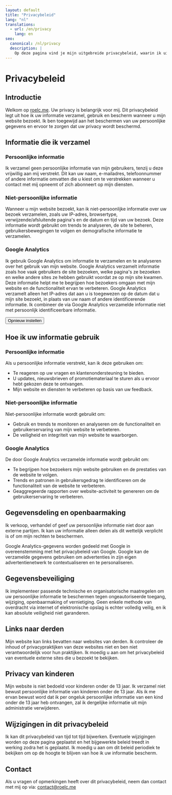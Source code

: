 ```yaml
---
layout: default
title: "Privacybeleid"
lang: "nl"
translations:
  - url: /en/privacy
    lang: en
seo:
  canonical: /nl/privacy
  description: |
    Op deze pagina vind je mijn uitgebreide privacybeleid, waarin ik uitleg hoe ik jouw persoonlijke informatie verzamel, gebruik en bescherm. Ik ben toegewijd aan het waarborgen van de privacy en veiligheid van jouw gegevens en streef naar transparantie in mijn werkwijzen. Dit beleid legt uit welke soorten informatie ik verzamel, hoe deze wordt gebruikt, welke maatregelen ik neem om deze te beschermen en wat jouw rechten zijn met betrekking tot jouw persoonlijke informatie. Door mijn privacypraktijken te begrijpen, kun je erop vertrouwen dat jouw gegevens veilig en beschermd zijn tijdens het gebruik van mijn diensten.
---
```


# Privacybeleid

## Introductie

Welkom op [roelc.me](https://roelc.me). Uw privacy is belangrijk voor mij. Dit privacybeleid legt uit hoe ik uw informatie verzamel, gebruik en bescherm wanneer u mijn website bezoekt. Ik ben toegewijd aan het beschermen van uw persoonlijke gegevens en ervoor te zorgen dat uw privacy wordt beschermd.

## Informatie die ik verzamel

### Persoonlijke informatie
Ik verzamel geen persoonlijke informatie van mijn gebruikers, tenzij u deze vrijwillig aan mij verstrekt. Dit kan uw naam, e-mailadres, telefoonnummer of andere informatie omvatten die u kiest om te verstrekken wanneer u contact met mij opneemt of zich abonneert op mijn diensten.

### Niet-persoonlijke informatie
Wanneer u mijn website bezoekt, kan ik niet-persoonlijke informatie over uw bezoek verzamelen, zoals uw IP-adres, browsertype, verwijzende/afsluitende pagina's en de datum en tijd van uw bezoek. Deze informatie wordt gebruikt om trends te analyseren, de site te beheren, gebruikersbewegingen te volgen en demografische informatie te verzamelen.

### Google Analytics
Ik gebruik Google Analytics om informatie te verzamelen en te analyseren over het gebruik van mijn website. Google Analytics verzamelt informatie zoals hoe vaak gebruikers de site bezoeken, welke pagina's ze bezoeken en welke andere sites ze hebben gebruikt voordat ze op mijn site kwamen. Deze informatie helpt me te begrijpen hoe bezoekers omgaan met mijn website en de functionaliteit ervan te verbeteren. Google Analytics verzamelt alleen het IP-adres dat aan u is toegewezen op de datum dat u mijn site bezoekt, in plaats van uw naam of andere identificerende informatie. Ik combineer de via Google Analytics verzamelde informatie niet met persoonlijk identificeerbare informatie.

<button onclick="document.cookie = 'cookie-consent=; expires=Thu, 01 Jan 1970 00:00:00 UTC; path=/;'; location.reload();">Opnieuw instellen</button>

## Hoe ik uw informatie gebruik

### Persoonlijke informatie
Als u persoonlijke informatie verstrekt, kan ik deze gebruiken om:
- Te reageren op uw vragen en klantenondersteuning te bieden.
- U updates, nieuwsbrieven of promotiemateriaal te sturen als u ervoor hebt gekozen deze te ontvangen.
- Mijn website en diensten te verbeteren op basis van uw feedback.

### Niet-persoonlijke informatie
Niet-persoonlijke informatie wordt gebruikt om:
- Gebruik en trends te monitoren en analyseren om de functionaliteit en gebruikerservaring van mijn website te verbeteren.
- De veiligheid en integriteit van mijn website te waarborgen.

### Google Analytics
De door Google Analytics verzamelde informatie wordt gebruikt om:
- Te begrijpen hoe bezoekers mijn website gebruiken en de prestaties van de website te volgen.
- Trends en patronen in gebruikersgedrag te identificeren om de functionaliteit van de website te verbeteren.
- Geaggregeerde rapporten over website-activiteit te genereren om de gebruikerservaring te verbeteren.

## Gegevensdeling en openbaarmaking

Ik verkoop, verhandel of geef uw persoonlijke informatie niet door aan externe partijen. Ik kan uw informatie alleen delen als dit wettelijk verplicht is of om mijn rechten te beschermen. 

Google Analytics-gegevens worden gedeeld met Google in overeenstemming met het privacybeleid van Google. Google kan de verzamelde gegevens gebruiken om advertenties in zijn eigen advertentienetwerk te contextualiseren en te personaliseren.

## Gegevensbeveiliging

Ik implementeer passende technische en organisatorische maatregelen om uw persoonlijke informatie te beschermen tegen ongeautoriseerde toegang, wijziging, openbaarmaking of vernietiging. Geen enkele methode van overdracht via internet of elektronische opslag is echter volledig veilig, en ik kan absolute veiligheid niet garanderen.

## Links naar derden

Mijn website kan links bevatten naar websites van derden. Ik controleer de inhoud of privacypraktijken van deze websites niet en ben niet verantwoordelijk voor hun praktijken. Ik moedig u aan om het privacybeleid van eventuele externe sites die u bezoekt te bekijken.

## Privacy van kinderen

Mijn website is niet bedoeld voor kinderen onder de 13 jaar. Ik verzamel niet bewust persoonlijke informatie van kinderen onder de 13 jaar. Als ik me ervan bewust word dat ik per ongeluk persoonlijke informatie van een kind onder de 13 jaar heb ontvangen, zal ik dergelijke informatie uit mijn administratie verwijderen.

## Wijzigingen in dit privacybeleid

Ik kan dit privacybeleid van tijd tot tijd bijwerken. Eventuele wijzigingen worden op deze pagina geplaatst en het bijgewerkte beleid treedt in werking zodra het is geplaatst. Ik moedig u aan om dit beleid periodiek te bekijken om op de hoogte te blijven van hoe ik uw informatie bescherm.

## Contact

Als u vragen of opmerkingen heeft over dit privacybeleid, neem dan contact met mij op via: [contact@roelc.me](mailto:contact@roelc.me)